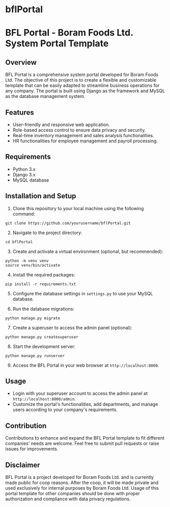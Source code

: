 # bflPortal
# BFL Portal - Boram Foods Ltd. System Portal Template

## Overview
BFL Portal is a comprehensive system portal developed for Boram Foods Ltd. The objective of this project is to create a flexible and customizable template that can be easily adapted to streamline business operations for any company. The portal is built using Django as the framework and MySQL as the database management system.

## Features
- User-friendly and responsive web application.
- Role-based access control to ensure data privacy and security.
- Real-time inventory management and sales analysis functionalities.
- HR functionalities for employee management and payroll processing.

## Requirements
- Python 3.x
- Django 3.x
- MySQL database

## Installation and Setup
1. Clone this repository to your local machine using the following command:
```
git clone https://github.com/yourusername/bflPortal.git
```

2. Navigate to the project directory:
```
cd bflPortal
```

3. Create and activate a virtual environment (optional, but recommended):
```
python -m venv venv
source venv/bin/activate
```

4. Install the required packages:
```
pip install -r requirements.txt
```

5. Configure the database settings in `settings.py` to use your MySQL database.

6. Run the database migrations:
```
python manage.py migrate
```

7. Create a superuser to access the admin panel (optional):
```
python manage.py createsuperuser
```

8. Start the development server:
```
python manage.py runserver
```

9. Access the BFL Portal in your web browser at `http://localhost:8000`.

## Usage
- Login with your superuser account to access the admin panel at `http://localhost:8000/admin`.
- Customize the portal's functionalities, add departments, and manage users according to your company's requirements.

## Contribution
Contributions to enhance and expand the BFL Portal template to fit different companies' needs are welcome. Feel free to submit pull requests or raise issues for improvements.

## Disclaimer
BFL Portal is a project developed for Boram Foods Ltd. and is currently made public for coop reasons. After the coop, it will be made private and used exclusively for internal purposes by Boram Foods Ltd. Usage of this portal template for other companies should be done with proper authorization and compliance with data privacy regulations.
